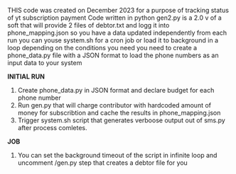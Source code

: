 THIS code was created on December 2023 for a purpose of tracking status of yt subscription payment
Code written in python
gen2.py is a 2.0 v of a soft that will provide 2 files of debtor.txt and logg it into phone_mapping.json so you have a data updated independently from each run
you can youse system.sh for a cron job or load it to background in a loop depending on the conditions you need
you need to create a phone_data.py file with a JSON format to load the phone numbers as an input data to your system

**INITIAL RUN**

1. Create phone_data.py in JSON format and declare budget for each phone number
2. Run gen.py that will charge contributor with hardcoded amount of money for subscribtion and cache the results in phone_mapping.json
3. Trigger system.sh script that generates verboose output out of sms.py after process comletes.

**JOB**

1. You can set the background timeout of the script in infinite loop and uncomment /gen.py step that creates a debtor file for you
